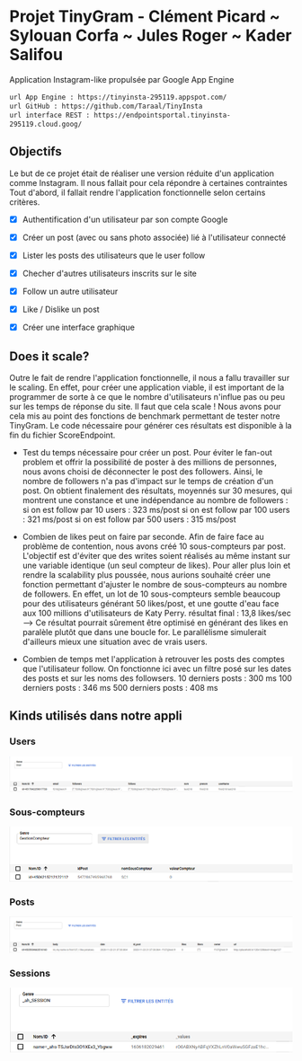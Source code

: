 Projet TinyGram - Clément Picard ~ Sylouan Corfa ~ Jules Roger ~ Kader Salifou
==================

Application Instagram-like propulsée par Google App Engine


    url App Engine : https://tinyinsta-295119.appspot.com/
    url GitHub : https://github.com/Taraal/TinyInsta
    url interface REST : https://endpointsportal.tinyinsta-295119.cloud.goog/


## Objectifs

Le but de ce projet était de réaliser une version réduite d'un application comme Instagram. Il nous fallait pour cela répondre à certaines contraintes Tout d'abord, il fallait rendre l'application fonctionnelle selon certains critères.

- [x] Authentification d'un utilisateur par son compte Google
- [x] Créer un post (avec ou sans photo associée) lié à l'utilisateur connecté
- [x] Lister les posts des utilisateurs que le user follow
- [x] Checher d'autres utilisateurs inscrits sur le site 
- [x] Follow un autre utilisateur
- [x] Like / Dislike un post
- [x] Créer une interface graphique


## Does it scale?

Outre le fait de rendre l'application fonctionnelle, il nous a fallu travailler sur le scaling. En effet, pour créer une application viable, il est important de la programmer de sorte à ce que le nombre d'utilisateurs n'influe pas ou peu sur les temps de réponse du site. Il faut que cela scale ! Nous avons pour cela mis au point des fonctions de benchmark permettant de tester notre TinyGram. Le code nécessaire pour générer ces résultats est disponible à la fin du fichier ScoreEndpoint.

- Test du temps nécessaire pour créer un post. Pour éviter le fan-out problem et offrir la possibilité de poster à des millions de personnes, nous avons choisi de déconnecter le post des followers. Ainsi, le nombre de followers n'a pas d'impact sur le temps de création d'un post. On obtient finalement des résultats, moyennés sur 30 mesures, qui montrent une constance et une indépendance au nombre de followers :
        si on est follow par 10 users : 323 ms/post
        si on est follow par 100 users : 321 ms/post
        si on est follow par 500 users : 315 ms/post
        
- Combien de likes peut on faire par seconde. Afin de faire face au problème de contention, nous avons créé 10 sous-compteurs par post. L'objectif est d'éviter que des writes soient réalisés au même instant sur une variable identique (un seul compteur de likes). Pour aller plus loin et rendre la scalability plus poussée, nous aurions souhaité créer une fonction permettant d'ajuster le nombre de sous-compteurs au nombre de followers. En effet, un lot de 10 sous-compteurs semble beaucoup pour des utilisateurs générant 50 likes/post, et une goutte d'eau face aux 100 millions d'utilisateurs de Katy Perry.
        résultat final : 13,8 likes/sec --> Ce résultat pourrait sûrement être optimisé en générant des likes en paralèle plutôt que dans une boucle for. Le parallélisme simulerait d'ailleurs mieux une situation avec de vrais users.
        
- Combien de temps met l'application à retrouver les posts des comptes que l'utilisateur follow. On fonctionne ici avec un filtre posé sur les dates des posts et sur les noms des followsers. 
        10 derniers posts : 300 ms
        100 derniers posts : 346 ms
        500 derniers posts : 408 ms


## Kinds utilisés dans notre appli

### Users
![Users](screens_kinds/user.png)

### Sous-compteurs
![Compteurs](screens_kinds/cpt.png)

### Posts
![Posts](screens_kinds/post.png)

### Sessions
![Sessions](screens_kinds/session.png)
